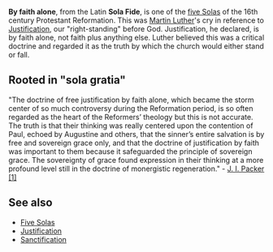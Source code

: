 **By faith alone**, from the Latin **Sola Fide**, is one of the
[five Solas](Five_Solas "Five Solas") of the 16th century
Protestant Reformation. This was
[Martin Luther](Martin_Luther "Martin Luther")'s cry in reference
to [Justification](Justification "Justification"), our
"right-standing" before God. Justification, he declared, is by
faith alone, not faith plus anything else. Luther believed this was
a critical doctrine and regarded it as the truth by which the
church would either stand or fall.

## Rooted in "sola gratia"

"The doctrine of free justification by faith alone, which became
the storm center of so much controversy during the Reformation
period, is so often regarded as the heart of the Reformers’
theology but this is not accurate. The truth is that their thinking
was really centered upon the contention of Paul, echoed by
Augustine and others, that the sinner’s entire salvation is by free
and sovereign grace only, and that the doctrine of justification by
faith was important to them because it safeguarded the principle of
sovereign grace. The sovereignty of grace found expression in their
thinking at a more profound level still in the doctrine of
monergistic regeneration." -
[J. I. Packer](J._I._Packer "J. I. Packer")
[[1]](http://www.bible-researcher.com/sproul1.html)

## See also

-   [Five Solas](Five_Solas "Five Solas")
-   [Justification](Justification "Justification")
-   [Sanctification](Sanctification "Sanctification")



